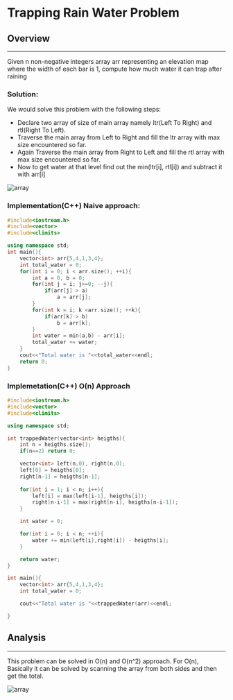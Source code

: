 # Trapping Rain Water Problem

## Overview
<hr>
Given n non-negative integers array arr representing an elevation map where the width of each bar is 1, compute how much water it can trap after raining

### Solution:
  We would solve this problem with the following steps:
  - Declare two array of size of main array namely ltr(Left To Right) and rtl(Right To Left). 
  - Traverse the main array from Left to Right and fill the ltr array with max size encountered so far. 
  - Again Traverse the main array from Right to Left and fill the rtl array with max size encountered so far.
  - Now to get water at that level find out the min(ltr[i], rtl[i]) and subtract it with arr[i]

![array](https://user-images.githubusercontent.com/63805002/136038692-820bcbc6-ea0b-44d4-9994-005c658e3320.png)
### Implementation(C++) Naive approach:
```c++
#include<iostream.h> 
#include<vector>
#include<climits>

using namespace std;
int main(){
    vector<int> arr{5,4,1,3,4};
    int total_water = 0;
    for(int i = 0; i < arr.size(); ++i){
        int a = 0, b = 0;
        for(int j = i; j>=0; --j){
            if(arr[j] > a)
                a = arr[j];
        }
        for(int k = i; k <arr.size(); ++k){
            if(arr[k] > b)
                b = arr[k];
        }
        int water = min(a,b) - arr[i];
        total_water += water;
    }
    cout<<"Total water is "<<total_water<<endl;
    return 0;
}
```

### Implemetation(C++) O(n) Approach

```c++
#include<iostream.h> 
#include<vector>
#include<climits>

using namespace std;

int trappedWater(vector<int> heigths){
    int n = heigths.size();
    if(n==2) return 0;

    vector<int> left(n,0), right(n,0);
    left[0] = heigths[0];
    right[n-1] = heigths[n-1];
    
    for(int i = 1; i < n; i++){
        left[i] = max(left[i-1], heigths[i]);
        right[n-i-1] = max(right[n-i], heigths[n-i-1]);
    }

    int water = 0;

    for(int i = 0; i < n; ++i){
        water += min(left[i],right[i]) - heigths[i];
    }

    return water;
}

int main(){ 
    vector<int> arr{5,4,1,3,4};
    int total_water = 0;

    cout<<"Total water is "<<trappedWater(arr)<<endl;

}
```


## Analysis
<hr>
This problem can be solved in O(n) and O(n^2) approach. For O(n), Basically it can be solved by scanning the array from both sides and then get the total.

![array](https://user-images.githubusercontent.com/63805002/136040377-d6d7a053-c2c1-48cd-a689-a6798f92f2d6.png)
